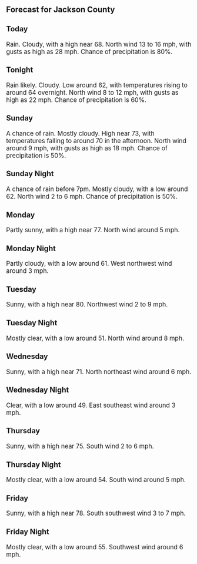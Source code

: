 <div>
   <h2>Forecast for Jackson County</h2>
   <p>
      <div style="font-size:120%">
         <h3>Today</h3>Rain. Cloudy, with a high near 68. North wind 13 to 16 mph, with gusts as high as 28 mph. Chance of precipitation is 80%.<br></div>
   </p>
   <p>
      <div style="font-size:120%">
         <h3>Tonight</h3>Rain likely. Cloudy. Low around 62, with temperatures rising to around 64 overnight. North wind 8 to 12 mph, with gusts as
         high as 22 mph. Chance of precipitation is 60%.<br></div>
   </p>
   <p>
      <div style="font-size:120%">
         <h3>Sunday</h3>A chance of rain. Mostly cloudy. High near 73, with temperatures falling to around 70 in the afternoon. North wind around
         9 mph, with gusts as high as 18 mph. Chance of precipitation is 50%.<br></div>
   </p>
   <p>
      <div style="font-size:120%">
         <h3>Sunday Night</h3>A chance of rain before 7pm. Mostly cloudy, with a low around 62. North wind 2 to 6 mph. Chance of precipitation is 50%.<br></div>
   </p>
   <p>
      <div style="font-size:120%">
         <h3>Monday</h3>Partly sunny, with a high near 77. North wind around 5 mph.<br></div>
   </p>
   <p>
      <div style="font-size:120%">
         <h3>Monday Night</h3>Partly cloudy, with a low around 61. West northwest wind around 3 mph.<br></div>
   </p>
   <p>
      <div style="font-size:120%">
         <h3>Tuesday</h3>Sunny, with a high near 80. Northwest wind 2 to 9 mph.<br></div>
   </p>
   <p>
      <div style="font-size:120%">
         <h3>Tuesday Night</h3>Mostly clear, with a low around 51. North wind around 8 mph.<br></div>
   </p>
   <p>
      <div style="font-size:120%">
         <h3>Wednesday</h3>Sunny, with a high near 71. North northeast wind around 6 mph.<br></div>
   </p>
   <p>
      <div style="font-size:120%">
         <h3>Wednesday Night</h3>Clear, with a low around 49. East southeast wind around 3 mph.<br></div>
   </p>
   <p>
      <div style="font-size:120%">
         <h3>Thursday</h3>Sunny, with a high near 75. South wind 2 to 6 mph.<br></div>
   </p>
   <p>
      <div style="font-size:120%">
         <h3>Thursday Night</h3>Mostly clear, with a low around 54. South wind around 5 mph.<br></div>
   </p>
   <p>
      <div style="font-size:120%">
         <h3>Friday</h3>Sunny, with a high near 78. South southwest wind 3 to 7 mph.<br></div>
   </p>
   <p>
      <div style="font-size:120%">
         <h3>Friday Night</h3>Mostly clear, with a low around 55. Southwest wind around 6 mph.<br></div>
   </p>
</div>